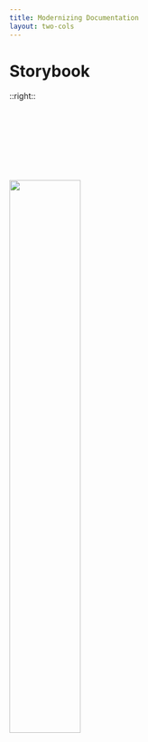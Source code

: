 ```yaml
---
title: Modernizing Documentation
layout: two-cols
---
```


# Storybook

::right::

<img src="http://localhost:4000/storybook-logo.svg" class="effect-grow" style="padding-top: 25%; width: 50%;">

